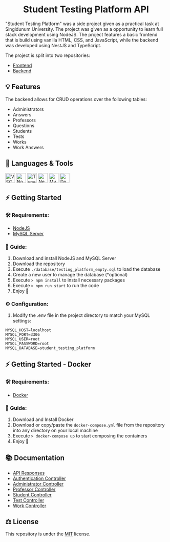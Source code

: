 <h1 align="center">Student Testing Platform API</h1>

"Student Testing Platform" was a side project given as a practical task at Singidunum University. The project was given as a opportunity to learn full stack development using NodeJS. The project features a basic frontend that is build using vanilla HTML, CSS, and JavaScript, while the backend was developed using NestJS and TypeScript.

The project is split into two repositories:

- [Frontend](https://github.com/Romario-Stankovic/StudentTestingPlatform)
- [Backend](https://github.com/Romario-Stankovic/StudentTestingPlatform_API)

## 💡 Features

The backend allows for CRUD operations over the following tables:

- Administrators
- Answers
- Professors
- Questions
- Students
- Tests
- Works
- Work Answers

## 🧰 Languages & Tools

  <a href="https://code.visualstudio.com/"><img src="https://cdn.jsdelivr.net/gh/devicons/devicon/icons/vscode/vscode-original.svg" width="30px" alt="VSCode" title="Visual Studio Code"></a>
  <a href="https://nodejs.org/en/"><img src="https://cdn.jsdelivr.net/gh/devicons/devicon/icons/nodejs/nodejs-original.svg" width="30px" alt="NodeJS" title="NodeJS"></a>
  <a href="https://www.typescriptlang.org/"><img src="https://cdn.jsdelivr.net/gh/devicons/devicon/icons/typescript/typescript-original.svg" width="30px" alt="TypeScript" title="TypeScript"></a>
  <a href="https://nestjs.com/"><img src="https://cdn.jsdelivr.net/gh/devicons/devicon@latest/icons/nestjs/nestjs-original.svg" width="30px" alt="NestJS" title="NestJS"></a>
  <a href="https://www.mysql.com/"><img src="https://cdn.jsdelivr.net/gh/devicons/devicon/icons/mysql/mysql-original.svg" width="30px" alt="MySQL" title="MySQL"></a>
  <a href="https://www.docker.com/"><img src="https://cdn.jsdelivr.net/gh/devicons/devicon/icons/docker/docker-plain.svg" width="30px" alt="Docker" title="Docker"></a>

## ⚡ Getting Started

### 🛠 Requirements:

- [NodeJS](https://nodejs.org/en/)
- [MySQL Server](https://www.mysql.com/)

### 📖 Guide:

  1. Download and install NodeJS and MySQL Server
  2. Download the repository
  3. Execute ```./database/testing_platform_empty.sql``` to load the database
  4. Create a new user to manage the database (*optional)
  5. Execute ```> npm install``` to install necessary packages
  6. Execute ```> npm run start``` to run the code
  7. Enjoy 🙂

### ⚙ Configuration:

  1. Modify the .env file in the project directory to match your MySQL settings:
  ```
  MYSQL_HOST=localhost
  MYSQL_PORT=3306
  MYSQL_USER=root
  MYSQL_PASSWORD=root
  MYSQL_DATABASE=student_testing_platform
  ```

## ⚡ Getting Started - Docker

### 🛠 Requirements:

- [Docker](https://www.docker.com/)

### 📖 Guide:

1. Download and Install Docker
2. Download or copy/paste the ```docker-compose.yml``` file from the repository into any directory on your local machine
3. Execute ```> docker-compose up``` to start composing the containers
4. Enjoy 🙂

## 📚 Documentation

- [API Responses](docs/API_Responses.md)
- [Authentication Controller](docs/Authentication_Controller.md)
- [Administrator Controller](docs/Administrator_Controller.md)
- [Professor Controller](docs/Professor_Controller.md)
- [Student Controller](docs/Student_Controller.md)
- [Test Controller](docs/Test_Controller.md)
- [Work Controller](docs/Work_Controller.md)

## ⚖ License
This repository is under the [MIT](LICENSE) license.
